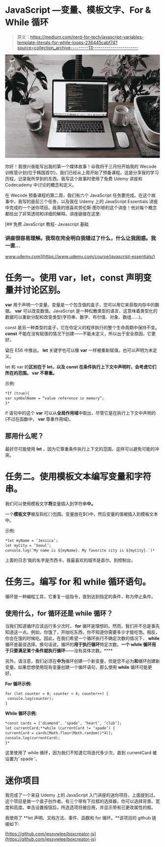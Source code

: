 # JavaScript —变量、模板文字、For & While 循环

> 原文：<https://medium.com/nerd-for-tech/javascript-variables-template-literals-for-while-loops-236445cabf74?source=collection_archive---------13----------------------->

![](img/fa277b02e9665efea021f5c633ed191a.png)

你好！我很兴奋能写出我的第一个媒体故事！😃我将于三月份开始我的 Wecode 训练营计划(位于韩国首尔)。我们已经从上周开始了预备课程。这是分享我的学习历程，记录我所学到的东西。我写这个故事时使用了免费 Udemy 讲座和 Codecademy 中讨论的概念和定义。

在 Wecode 预备课程的第二周，我们有六个 JavaScript 任务要完成。在这个故事中，我写的是前三个任务，以及我在 Udemy 上的 JavaScript Essentials 讲座中完成的一个迷你项目。我真的很喜欢劳伦斯·图尔顿的这个讲座！他对每个概念都给出了非常透彻和详细的解释。讲座链接在这里:

[](https://www.udemy.com/course/javascript-essentials/) [## 免费 JavaScript 教程- Javascript 基础

### 讲座很容易理解。我现在完全明白我错过了什么，什么让我困惑。我一直…

www.udemy.com](https://www.udemy.com/course/javascript-essentials/) 

# 任务一。使用 var，let，const 声明变量并讨论区别。

**var** 用于声明一个变量。变量是一个包含值的盒子，您可以用它来获取内存中的数据。 **var** 可以改变数值。JavaScript 是一种松散类型的语言，这意味着类型化的数据可以重新分配和改变类型(字符串、数字、布尔值、对象、数组……)。

const 是另一种类型的盒子，它在你定义的程序执行的整个生命周期中保持不变。 **const** 不能在没有赋值的情况下创建——不能未定义，所以出于安全原因，它更好。

**让**在 ES6 中推出。 **let** 关键字也可以像 **var** 一样被重新赋值。也可以声明为未定义。

let 和 var 的**区别在于 **let、**以及 **const 在**条件执行上下文**中声明时，会考虑它们所在的**范围。 **var** 不尊重。**

示例:

```
*If (true){
var symbolName = “value reference in memory”;
}*
```

if 语句中的这个 **var** 可以从**全局作用域**中取出，尽管它是在执行上下文中声明的(不过在函数中， **var** 尊重作用域)。

## 那用什么呢？

最好尽可能使用 **let** ，因为它尊重条件执行上下文的范围，这样可以避免可能的冲突。

# 任务二。使用模板文本编写变量和字符串。

我们可以使用模板文字**将**变量插入到字符串**中。**

一个**模板文字**被反斜杠(`)包围。变量放在${}中，然后变量的值被插入到模板文本中。

示例:

```
*let myName = ‘Jessica’;
let myCity = ‘Seoul’;
console.log(`My name is ${myName}. My favorite city is ${myCity}.`)*
```

上面的日志‘我的名字是杰西卡。我最喜欢的城市是首尔。到控制台。

# 任务三。编写 for 和 while 循环语句。

循环是一种编程工具，它重复一组指令，直到达到指定的条件，称为停止条件。

## 使用什么，for 循环还是 while 循环？

当我们知道循环应该运行多少次时， **for** 循环是理想的。然而，我们并不总是事先知道这一点。例如，你饿了，开始吃东西，你不知道你需要多少才能吃饱。相反，你会在饿的时候吃。因此，在我们希望一个循环执行不确定次数的情况下， **while** 循环是最佳选择。换句话说，循环的**用于执行循环**特定次数。**一个 **while** 循环用于只要满足某个条件就执行循环**——没有具体次数。****

另外，请注意，我们必须在**中为**循环创建一个新变量，但是您不必为**和**循环创建新变量。如果您想使用现有变量创建一个循环语句，那么使用 **while** 循环可能更好。

**For 循环示例:**

```
for (let counter = 0; counter < 4; counter++) {
 console.log(counter);
}
```

**While 循环示例:**

```
*const cards = [‘diamond’, ‘spade’, ‘heart’, ‘club’];
let currentCard;**while (currentCard != ‘spade’) {
currentCard = cards[Math.floor(Math.random()*4)];
console.log(currentCard);
}*
```

这里使用了 while 循环，因为我们不知道它将迭代多少次，直到 currentCard 被设置为' spade '。

# 迷你项目

我完成了一个来自 Udemy 上的 JavaScript 入门讲座的迷你项目，上面提到过。这个项目是做一个盒子创作者。有三个带有下拉框的选择器，你可以选择背景、宽度和高度。单击设置按钮后，所选选项将被应用，并显示带有已更改属性的框。

我使用了 **let 声明、文档方法、事件、函数和 for 循环。**该项目的 github 链接如下:

[https://github.com/jessywlee/boxcreator-js](https://github.com/jessywlee/boxcreator-js)